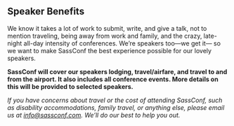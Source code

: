 ## Speaker Benefits

We know it takes a lot of work to submit, write, and give a talk, not to mention traveling, being away from work and family, and the crazy, late-night all-day intensity of conferences. We’re speakers too—we get it— so we want to make SassConf the best experience possible for our lovely speakers.

**SassConf will cover our speakers lodging, travel/airfare, and travel to and from the airport. It also includes all conference events. More details on this will be provided to selected speakers.**

_If you have concerns about travel or the cost of attending SassConf, such as disability accommodations, family travel, or anything else, please email us at [info@sassconf.com](mailto:info@sassconf.com). We’ll do our best to help you out._

